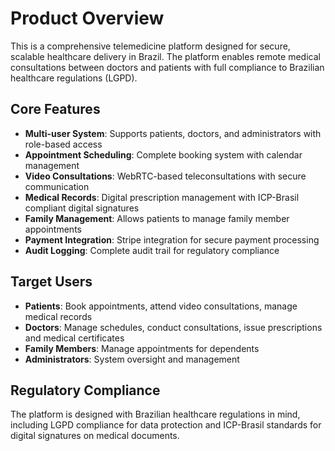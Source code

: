# Product Overview

This is a comprehensive telemedicine platform designed for secure, scalable healthcare delivery in Brazil. The platform enables remote medical consultations between doctors and patients with full compliance to Brazilian healthcare regulations (LGPD).

## Core Features

- **Multi-user System**: Supports patients, doctors, and administrators with role-based access
- **Appointment Scheduling**: Complete booking system with calendar management
- **Video Consultations**: WebRTC-based teleconsultations with secure communication
- **Medical Records**: Digital prescription management with ICP-Brasil compliant digital signatures
- **Family Management**: Allows patients to manage family member appointments
- **Payment Integration**: Stripe integration for secure payment processing
- **Audit Logging**: Complete audit trail for regulatory compliance

## Target Users

- **Patients**: Book appointments, attend video consultations, manage medical records
- **Doctors**: Manage schedules, conduct consultations, issue prescriptions and medical certificates
- **Family Members**: Manage appointments for dependents
- **Administrators**: System oversight and management

## Regulatory Compliance

The platform is designed with Brazilian healthcare regulations in mind, including LGPD compliance for data protection and ICP-Brasil standards for digital signatures on medical documents.